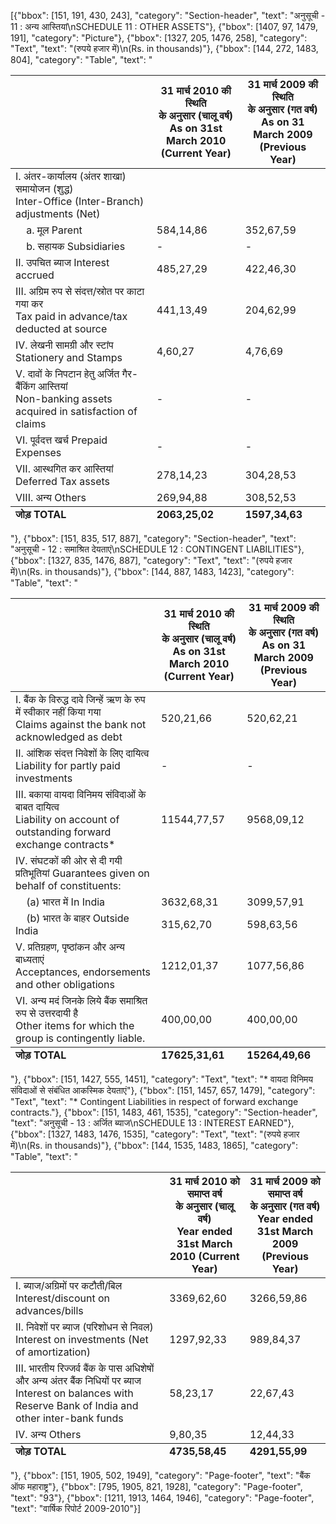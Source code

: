 [{"bbox": [151, 191, 430, 243], "category": "Section-header", "text": "अनुसूची - 11 : अन्य आस्तियां\nSCHEDULE 11 : OTHER ASSETS"}, {"bbox": [1407, 97, 1479, 191], "category": "Picture"}, {"bbox": [1327, 205, 1476, 258], "category": "Text", "text": "(रुपये हजार में)\n(Rs. in thousands)"}, {"bbox": [144, 272, 1483, 804], "category": "Table", "text": "<table><thead><tr><th></th><th>31 मार्च 2010 की स्थिति<br>के अनुसार (चालू वर्ष)<br>As on 31st March 2010<br>(Current Year)</th><th>31 मार्च 2009 की स्थिति<br>के अनुसार (गत वर्ष)<br>As on 31 March 2009<br>(Previous Year)</th></tr></thead><tbody><tr><td>I. अंतर-कार्यालय (अंतर शाखा) समायोजन (शुद्ध)<br>Inter-Office (Inter-Branch) adjustments (Net)</td><td></td><td></td></tr><tr><td>&nbsp;&nbsp;&nbsp;&nbsp;a. मूल Parent</td><td>584,14,86</td><td>352,67,59</td></tr><tr><td>&nbsp;&nbsp;&nbsp;&nbsp;b. सहायक Subsidiaries</td><td>-</td><td>-</td></tr><tr><td>II. उपचित ब्याज Interest accrued</td><td>485,27,29</td><td>422,46,30</td></tr><tr><td>III. अग्रिम रुप से संदत्त/स्रोत पर काटा गया कर<br>Tax paid in advance/tax deducted at source</td><td>441,13,49</td><td>204,62,99</td></tr><tr><td>IV. लेखनी सामग्री और स्टांप Stationery and Stamps</td><td>4,60,27</td><td>4,76,69</td></tr><tr><td>V. दावों के निपटान हेतु अर्जित गैर-बैंकिंग आस्तियां<br>Non-banking assets acquired in satisfaction of claims</td><td>-</td><td>-</td></tr><tr><td>VI. पूर्वदत्त खर्च Prepaid Expenses</td><td>-</td><td>-</td></tr><tr><td>VII. आस्थगित कर आस्तियां Deferred Tax assets</td><td>278,14,23</td><td>304,28,53</td></tr><tr><td>VIII. अन्य Others</td><td>269,94,88</td><td>308,52,53</td></tr></tbody><tfoot><tr><td><strong>जोड़ TOTAL</strong></td><td><strong>2063,25,02</strong></td><td><strong>1597,34,63</strong></td></tr></tfoot></table>"}, {"bbox": [151, 835, 517, 887], "category": "Section-header", "text": "अनुसूची - 12 : समाश्रित देयताएं\nSCHEDULE 12 : CONTINGENT LIABILITIES"}, {"bbox": [1327, 835, 1476, 887], "category": "Text", "text": "(रुपये हजार में)\n(Rs. in thousands)"}, {"bbox": [144, 887, 1483, 1423], "category": "Table", "text": "<table><thead><tr><th></th><th>31 मार्च 2010 की स्थिति<br>के अनुसार (चालू वर्ष)<br>As on 31st March 2010<br>(Current Year)</th><th>31 मार्च 2009 की स्थिति<br>के अनुसार (गत वर्ष)<br>As on 31 March 2009<br>(Previous Year)</th></tr></thead><tbody><tr><td>I. बैंक के विरुद्ध दावे जिन्हें ऋण के रुप में स्वीकार नहीं किया गया<br>Claims against the bank not acknowledged as debt</td><td>520,21,66</td><td>520,62,21</td></tr><tr><td>II. आंशिक संदत्त निवेशों के लिए दायित्व Liability for partly paid investments</td><td>-</td><td>-</td></tr><tr><td>III. बकाया वायदा विनिमय संविदाओं के बाबत दायित्व<br>Liability on account of outstanding forward exchange contracts*</td><td>11544,77,57</td><td>9568,09,12</td></tr><tr><td>IV. संघटकों की ओर से दी गयी प्रतिभूतियां Guarantees given on behalf of constituents:</td><td></td><td></td></tr><tr><td>&nbsp;&nbsp;&nbsp;&nbsp;(a) भारत में In India</td><td>3632,68,31</td><td>3099,57,91</td></tr><tr><td>&nbsp;&nbsp;&nbsp;&nbsp;(b) भारत के बाहर Outside India</td><td>315,62,70</td><td>598,63,56</td></tr><tr><td>V. प्रतिग्रहण, पृष्ठांकन और अन्य बाध्यताएं<br>Acceptances, endorsements and other obligations</td><td>1212,01,37</td><td>1077,56,86</td></tr><tr><td>VI. अन्य मदं जिनके लिये बैंक समाश्रित रुप से उत्तरदायी है<br>Other items for which the group is contingently liable.</td><td>400,00,00</td><td>400,00,00</td></tr></tbody><tfoot><tr><td><strong>जोड़ TOTAL</strong></td><td><strong>17625,31,61</strong></td><td><strong>15264,49,66</strong></td></tr></tfoot></table>"}, {"bbox": [151, 1427, 555, 1451], "category": "Text", "text": "* वायदा विनिमय संविदाओं से संबंधित आकस्मिक देयताएं"}, {"bbox": [151, 1457, 657, 1479], "category": "Text", "text": "* Contingent Liabilities in respect of forward exchange contracts."}, {"bbox": [151, 1483, 461, 1535], "category": "Section-header", "text": "अनुसूची - 13 : अर्जित ब्याज\nSCHEDULE 13 : INTEREST EARNED"}, {"bbox": [1327, 1483, 1476, 1535], "category": "Text", "text": "(रुपये हजार में)\n(Rs. in thousands)"}, {"bbox": [144, 1535, 1483, 1865], "category": "Table", "text": "<table><thead><tr><th></th><th>31 मार्च 2010 को समाप्त वर्ष<br>के अनुसार (चालू वर्ष)<br>Year ended 31st March<br>2010 (Current Year)</th><th>31 मार्च 2009 को समाप्त वर्ष<br>के अनुसार (गत वर्ष)<br>Year ended 31st March<br>2009 (Previous Year)</th></tr></thead><tbody><tr><td>I. ब्याज/अग्रिमों पर कटौती/बिल Interest/discount on advances/bills</td><td>3369,62,60</td><td>3266,59,86</td></tr><tr><td>II. निवेशों पर ब्याज (परिशोधन से निवल) Interest on investments (Net of amortization)</td><td>1297,92,33</td><td>989,84,37</td></tr><tr><td>III. भारतीय रिज्जर्व बैंक के पास अधिशेषों और अन्य अंतर बैंक निधियों पर ब्याज<br>Interest on balances with Reserve Bank of India and other inter-bank funds</td><td>58,23,17</td><td>22,67,43</td></tr><tr><td>IV. अन्य Others</td><td>9,80,35</td><td>12,44,33</td></tr></tbody><tfoot><tr><td><strong>जोड़ TOTAL</strong></td><td><strong>4735,58,45</strong></td><td><strong>4291,55,99</strong></td></tr></tfoot></table>"}, {"bbox": [151, 1905, 502, 1949], "category": "Page-footer", "text": "बैंक ऑफ महाराष्ट्र"}, {"bbox": [795, 1905, 821, 1928], "category": "Page-footer", "text": "93"}, {"bbox": [1211, 1913, 1464, 1946], "category": "Page-footer", "text": "वार्षिक रिपोर्ट 2009-2010"}]
